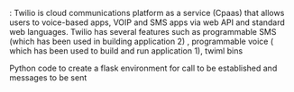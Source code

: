 : Twilio is cloud communications platform as a service (Cpaas) that allows users to voice-based apps, VOIP and SMS apps via web API and standard web languages. Twilio has several features such as programmable SMS (which has been used in building application 2) , programmable voice ( which has been used to build and run application 1), twiml bins 

Python code to create a flask environment for call to be established and messages to be sent
